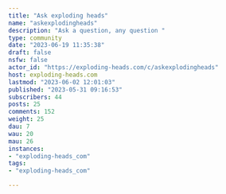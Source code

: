 ```yaml
---
title: "Ask exploding heads" 
name: "askexplodingheads"
description: "Ask a question, any question "
type: community
date: "2023-06-19 11:35:38"
draft: false
nsfw: false
actor_id: "https://exploding-heads.com/c/askexplodingheads"
host: exploding-heads.com
lastmod: "2023-06-02 12:01:03"
published: "2023-05-31 09:16:53"
subscribers: 44
posts: 25
comments: 152
weight: 25
dau: 7
wau: 20
mau: 26
instances:
- "exploding-heads_com"
tags: 
- "exploding-heads_com"

---
```

